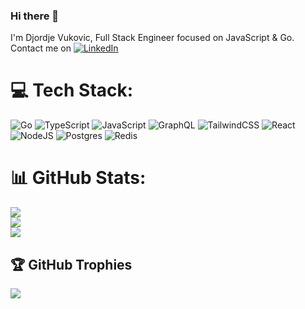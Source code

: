 ### Hi there 👋

I'm Djordje Vukovic, Full Stack Engineer focused on JavaScript & Go. Contact me on [![LinkedIn](https://img.shields.io/badge/LinkedIn-%230077B5.svg?logo=linkedin&logoColor=white)](https://www.linkedin.com/in/djordje-vukovic/) 

# 💻 Tech Stack:
![Go](https://img.shields.io/badge/go-%2300ADD8.svg?style=for-the-badge&logo=go&logoColor=white) ![TypeScript](https://img.shields.io/badge/typescript-%23007ACC.svg?style=for-the-badge&logo=typescript&logoColor=white) ![JavaScript](https://img.shields.io/badge/javascript-%23323330.svg?style=for-the-badge&logo=javascript&logoColor=%23F7DF1E) ![GraphQL](https://img.shields.io/badge/-GraphQL-E10098?style=for-the-badge&logo=graphql&logoColor=white) ![TailwindCSS](https://img.shields.io/badge/tailwindcss-%2338B2AC.svg?style=for-the-badge&logo=tailwind-css&logoColor=white) ![React](https://img.shields.io/badge/react-%2320232a.svg?style=for-the-badge&logo=react&logoColor=%2361DAFB) ![NodeJS](https://img.shields.io/badge/node.js-6DA55F?style=for-the-badge&logo=node.js&logoColor=white) ![Postgres](https://img.shields.io/badge/postgres-%23316192.svg?style=for-the-badge&logo=postgresql&logoColor=white) ![Redis](https://img.shields.io/badge/redis-%23DD0031.svg?style=for-the-badge&logo=redis&logoColor=white)
# 📊 GitHub Stats:
![](https://github-readme-stats.vercel.app/api?username=djordjev&theme=dark&hide_border=false&include_all_commits=true&count_private=true)<br/>
![](https://github-readme-streak-stats.herokuapp.com/?user=djordjev&theme=dark&hide_border=false)<br/>
![](https://github-readme-stats.vercel.app/api/top-langs/?username=djordjev&theme=dark&hide_border=false&include_all_commits=true&count_private=true&layout=compact)

## 🏆 GitHub Trophies
![](https://github-profile-trophy.vercel.app/?username=djordjev&theme=radical&no-frame=false&no-bg=true&margin-w=4)

<!-- Proudly created with GPRM ( https://gprm.itsvg.in ) -->
